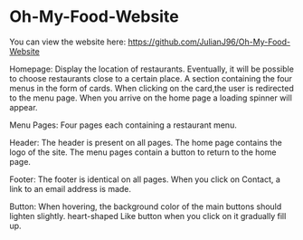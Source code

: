 # Oh-My-Food-Website

You can view the website here: https://github.com/JulianJ96/Oh-My-Food-Website


Homepage: Display the location of restaurants. Eventually, it will be possible to choose restaurants close to a certain place. A section containing the four menus in the form of cards. When clicking on the card,the user is redirected to the menu page. When you arrive on the home page a loading spinner will appear.

Menu Pages: Four pages each containing a restaurant menu.

Header: The header is present on all pages. The home page contains the logo of the site. The menu pages contain a button to return to the home page.

Footer: The footer is identical on all pages. When you click on Contact, a link to an email address is made.

Button: When hovering, the background color of the main buttons should lighten slightly. heart-shaped Like button when you click on it gradually fill up.
